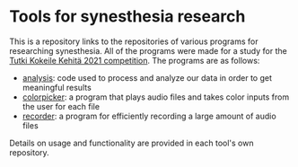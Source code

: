 # Tools for synesthesia research 

This is a repository links to the repositories of various programs for researching synesthesia. All of the programs were made for a study for the [Tutki Kokeile Kehitä 2021 competition](https://tukoke.tek.fi/). The programs are as follows:

* [analysis](https://github.com/intoalmiala/tukoke2021-analysis): code used to process and analyze our data in order to get meaningful results
* [colorpicker](https://github.com/intoalmiala/tukoke2021-colorpicker): a program that plays audio files and takes color inputs from the user for each file
* [recorder](https://github.com/intoalmiala/tukoke2021-recorder): a program for efficiently recording a large amount of audio files

Details on usage and functionality are provided in each tool's own repository.
